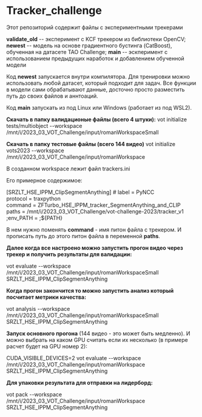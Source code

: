 # Tracker_challenge
Этот репозиторий содержит файлы с экспериментными трекерами

**validate_old** -- эксперимент с KCF трекером из библиотеки OpenCV; 
**newest** -- модель на основе градиентного бустинга (CatBoost), обученная на датасете TAO Challenge; 
**main** -- эскперимент с использованием предыдущих наработок и добавлением обученной модели

Код **newest** запускается внутри компилятора. Для тренировки можно использовать любой датасет, который подходит для задач. Все функции в модели сами обрабатывают данные, досточно просто разместить путь до своих файлов и аннтоаций. 

Код **main** запускать из под Linux или Windows (работает из под WSL2).

**Скачать в папку валидационые файлы (всего 4 штуки):**
vot initialize tests/multiobject --workspace /mnt/i/2023_03_VOT_Challenge/input/romanWorkspaceSmall

**Скачать в папку тестовые файлы (всего 144 видео)**
vot initialize vots2023 --workspace /mnt/i/2023_03_VOT_Challenge/input/romanWorkspace

В созданном workspace лежит файл trackers.ini

Его примерное содержимое:

[SRZLT_HSE_IPPM_ClipSegmentAnything]  # <tracker-name>
label = PyNCC  
protocol = traxpython  
command = ZFTurbo_HSE_IPPM_tracker_SegmentAnything_and_CLIP  
paths = /mnt/i/2023_03_VOT_Challenge/vot-challenge-2023/tracker_v1  
;env_PATH = <additional-env-paths>;${PATH}  

В нем нужно поменять **command** - имя питон файла с трекером. И прописать путь до этого питон файла в переменной **paths**.

**Далее когда все настроено можно запустить прогон видео через трекер и получить результаты для валидации:**

vot evaluate --workspace /mnt/i/2023_03_VOT_Challenge/input/romanWorkspaceSmall SRZLT_HSE_IPPM_ClipSegmentAnything

**Когда прогон закончится то можно запустить анализ который посчитает метрики качества:**

vot analysis --workspace /mnt/i/2023_03_VOT_Challenge/input/romanWorkspaceSmall SRZLT_HSE_IPPM_ClipSegmentAnything

**Запуск основного прогона** (144 видео - это может быть медленно). И можно выбрать на каком GPU считать если их несколько (в примере расчет будет на GPU номер 2):

CUDA_VISIBLE_DEVICES=2 vot evaluate --workspace /mnt/i/2023_03_VOT_Challenge/input/romanWorkspace SRZLT_HSE_IPPM_ClipSegmentAnything

**Для упаковки результата для отправки на лидерборд:**

vot pack --workspace /mnt/i/2023_03_VOT_Challenge/input/romanWorkspace SRZLT_HSE_IPPM_ClipSegmentAnything

